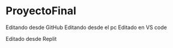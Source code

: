 # ProyectoFinal

Editando desde GitHub
Editando desde el pc
Editado en VS code 

Editado desde Replit
